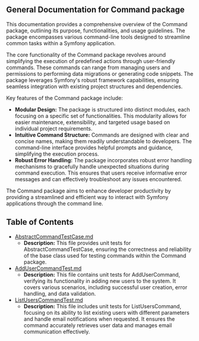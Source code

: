 ## General Documentation for Command package

This documentation provides a comprehensive overview of the Command package, outlining its purpose, functionalities, and usage guidelines. The package encompasses various command-line tools designed to streamline common tasks within a Symfony application. 

The core functionality of the Command package revolves around simplifying the execution of predefined actions through user-friendly commands. These commands can range from managing users and permissions to performing data migrations or generating code snippets.  The package leverages Symfony's robust framework capabilities, ensuring seamless integration with existing project structures and dependencies.

Key features of the Command package include:

* **Modular Design:** The package is structured into distinct modules, each focusing on a specific set of functionalities. This modularity allows for easier maintenance, extensibility, and targeted usage based on individual project requirements.
* **Intuitive Command Structure:** Commands are designed with clear and concise names, making them readily understandable to developers.  The command-line interface provides helpful prompts and guidance, simplifying the execution process.
* **Robust Error Handling:** The package incorporates robust error handling mechanisms to gracefully handle unexpected situations during command execution. This ensures that users receive informative error messages and can effectively troubleshoot any issues encountered.

The Command package aims to enhance developer productivity by providing a streamlined and efficient way to interact with Symfony applications through the command line.


## Table of Contents
- [AbstractCommandTestCase.md](AbstractCommandTestCase.md)
  - **Description:** This file provides unit tests for AbstractCommandTestCase, ensuring the correctness and reliability of the base class used for testing commands within the Command package. 
- [AddUserCommandTest.md](AddUserCommandTest.md)
  - **Description:** This file contains unit tests for AddUserCommand, verifying its functionality in adding new users to the system. It covers various scenarios, including successful user creation, error handling, and data validation.
- [ListUsersCommandTest.md](ListUsersCommandTest.md)
  - **Description:** This file includes unit tests for ListUsersCommand, focusing on its ability to list existing users with different parameters and handle email notifications when requested. It ensures the command accurately retrieves user data and manages email communication effectively. 



